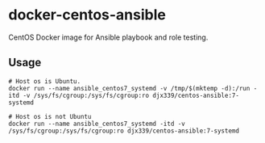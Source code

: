 # docker-centos-ansible
CentOS Docker image for Ansible playbook and role testing.


## Usage

```shell
# Host os is Ubuntu.
docker run --name ansible_centos7_systemd -v /tmp/$(mktemp -d):/run -itd -v /sys/fs/cgroup:/sys/fs/cgroup:ro djx339/centos-ansible:7-systemd

# Host os is not Ubuntu
docker run --name ansible_centos7_systemd -itd -v /sys/fs/cgroup:/sys/fs/cgroup:ro djx339/centos-ansible:7-systemd
```

